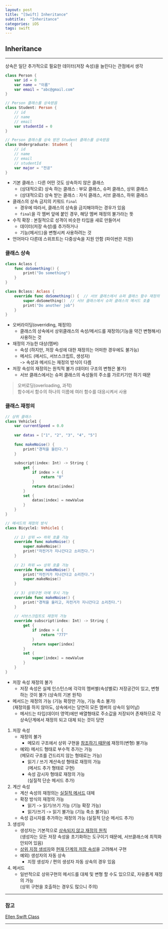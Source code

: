 ```yaml
---
layout: post
title: "[Swift] Inheritance"
subtitle:  "Inheritance"
categories: iOS
tags: swift
---
```

## Inheritance
  
---  
  
  

상속은 일단 추가적으로 필요한 데이터(저장 속성)을 늘린다는 관점에서 생각  
  
```swift
class Person {
    var id = 0
    var name = "이름"
    var email = "abc@gmail.com"
}

// Person 클래스를 상속받음
class Student: Person {
    // id
    // name
    // email
    var studentId = 0
}

// Person 클래스를 상속 받은 Student 클래스를 상속받음
class Undergraduate: Student {  
    // id
    // name
    // email
    // studentId
    var major = "전공"
}
```

- 기본 클래스 : 다른 어떤 것도 상속하지 않은 클래스
    - (상대적으로) 상속 하는 클래스 : 부모 클래스, 슈퍼 클래스, 상위 클래스
    - (상대적으로) 상속 받는 클래스 : 자식 클래스, 서브 클래스, 하위 클래스  
- 클래스의 상속 금지의 키워드 `final`  
    -  경우에 따라서, 클래스의 상속을 금지해야하는 경우가 있음  
    - `final`을 각 멤버 앞에 붙인 경우, 해당 멤버 재정의 불가라는 뜻  
- 수직 확장 : 본질적으로 성격이 비슷한 타입을 새로 만들어서  
    - 데이터(저장 속성)를 추가하거나  
    - 기능(메서드)을 변형시켜 사용하려는 것
- 언어마다 다른데 스위프트는 다중상속을 지원 안함 (파이썬은 지원)

### 클래스 상속 

```swift
class Aclass {
    func doSomething() {
        print("Do something")
    }
}

class Bclass: Aclass {
    override func doSomething() {  // 서브 클래스에서 슈퍼 클래스 함수 재정의
        super.doSomething()  // 서브 클래스에서 슈퍼 클래스의 메서드 호출
        print("Do another job")
    }
}
```
  
- 오버라이딩(overriding, 재정의)
    - 클래스의 상속에서 상위클래스의 속성/메서드를 재정의(기능을 약간 변형해서) 사용하는 것
 - 재정의 가능한 대상(멤버)
    - 속성 (하지만, 저장 속성에 대한 재정의는 어떠한 경우에도 불가능)
    - 메서드 (메서드, 서브스크립트, 생성자)  
        -> 속성과 메서드는 재정의 방식이 다름
- 저장 속성의 재정의는 원칙적 불가 (데이터 구조의 변형은 불가)  
    - 서브 클래스에서는 슈퍼 클래스의 속성들의 주소를 가르키기만 하기 때문

> 오버로딩(overloading, 과적)  
> 함수에서 함수의 하나의 이름에 여러 함수를 대응시켜서 사용
   
### 클래스 재정의

```swift
// 상위 클래스
class Vehicle1 {
    var currentSpeed = 0.0
    
    var datas = ["1", "2", "3", "4", "5"]
    
    func makeNoise() {
        print("경적을 울린다.")
    }
    
    subscript(index: Int) -> String {
        get {
            if index > 4 {
                return "0"
            }
            return datas[index]
        }
        set {
            datas[index] = newValue
        }
    }
}

// 메서드의 재정의 방식
class Bicycle1: Vehicle1 {
    
    // 1) 상위 => 하위 호출 가능
    override func makeNoise() {
        super.makeNoise()
        print("자전거가 지나간다고 소리친다.")
    }
    
    // 2) 하위 => 상위 호출 가능
    override func makeNoise() {
        print("자전거가 지나간다고 소리친다.")
        super.makeNoise()
    }
    
    // 3) 상위구현 아예 무시 가능
    override func makeNoise() {
        print("경적을 울리고, 자전거가 지나간다고 소리친다.")
    }
    
    // 서브스크립트도 재정의 가능
    override subscript(index: Int) -> String {
        get {
            if index > 4 {
                return "777"
            }
            return super[index]
        }
        set {
            super[index] = newValue
        }
    }
}
```
- 저장 속성 재정의 불가
    - 저장 속성은 실제 인스턴스에 각각의 멤버별(속성별로) 저장공간이 있고, 변형하는 것이 불가 (상속의 기본 원칙)
- 메서드는 재정의 가능 (기능 확장만 가능, 기능 축소 불가)  
(재정의를 하지 않아도, 상속에서는 당연히 모든 멤버의 상속이 일어남)  
    - 메서드는 타입(데이터 영역)에만 배열형태로 주소값을 저장되어 존재하므로 각 상속단계에서 재정의 되고 대체 되는 것이 당연  
  
1. 저장 속성
    - 재정의 불가
        - 메모리 구조에서 상위 구현을 <u>참조하기 때문에</u> 재정의(변형) 불가능
    - 예외) 메서드 형태로 부수적 추가는 가능   
    (메모리 구조를 건드리지 않는 형태로는 가능)  
        - 읽기 / 쓰기 계산속성 형태로 재정의 가능  
        (메서드 추가 형태로 구현)
        - 속성 감시자 형태로 재정의 가능  
        (실질적 단순 메서드 추가)  
2. 계산 속성
    - 계산 속성의 재정의는 <u>실질적 메서드</u> 대체
    - 확장 방식의 재정의 가능
        - 읽기 -> 읽기/쓰기 가능 (기능 확장 가능)
        - 읽기/쓰기 -> 읽기 불가능 (기능 축소 불가능)
    - 속성 감시자를 추가하는 재정의 가능 (실질적 단순 메서드 추가)
3. 생성자  
    - 생성자는 기본적으로 <u>상속되지 않고 재정의 원칙</u>  
    (생성자는 모든 저장 속성을 초기화하는 도구이기 때문에, 서브클래스에 최적화 안되어 있음)
    - <u>상위 지정 생성자</u>와 <u>현재 단계의 저장 속성</u>을 고려해서 구현
    - 예외) 생성자의 자동 상속
        - 지정 생성자 / 편의 생성자 자동 상속의 경우 있음
4. 메서드
    - 일반적으로 상위구현의 메서드를 대체 및 변형 할 수도 있으므로, 자유롭게 재정의 가능  
    (상위 구현을 호출하는 경우도 많으니 주의)

  
  
  
----   
  
### 참고  
  
[Ellen Swift Class](https://www.inflearn.com/course/%EC%8A%A4%EC%9C%84%ED%94%84%ED%8A%B8-%EB%AC%B8%EB%B2%95-%EB%A7%88%EC%8A%A4%ED%84%B0-%EC%8A%A4%EC%BF%A8#)  
  
----  
  